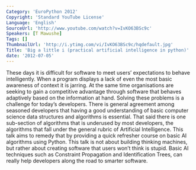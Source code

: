 ```yaml
---
Category: 'EuroPython 2012'
Copyright: 'Standard YouTube License'
Language: 'English'
SourceUrl: 'http://www.youtube.com/watch?v=IvKO63BSc9c'
Speakers: [T Mawushe]
Tags: []
ThumbnailUrl: 'http://i.ytimg.com/vi/IvKO63BSc9c/hqdefault.jpg'
Title: 'Big a little i (practical artificial intelligence in python)'
date: '2012-07-05'
---
```

These days it is difficult for software to meet users’ expectations to behave
intelligently. When a program displays a lack of even the most basic awareness
of context it is jarring. At the same time organisations are seeking to gain a
competitive advantage through software that behaves adaptively based on the
information at hand. Solving these problems is a challenge for today’s
developers. There is general agreement among seasoned developers that having a
good understanding of basic computer science data structures and algorithms is
essential. That said there is one sub-section of algorithms that is underused
by most developers, the algorithms that fall under the general rubric of
Artificial Intelligence. This talk aims to remedy that by providing a quick
refresher course on basic AI algorithms using Python. This talk is not about
building thinking machines, but rather about creating software that users
won’t think is stupid. Basic AI techniques such as Constraint Propagation and
Identification Trees, can really help developers along the road to smarter
software.
